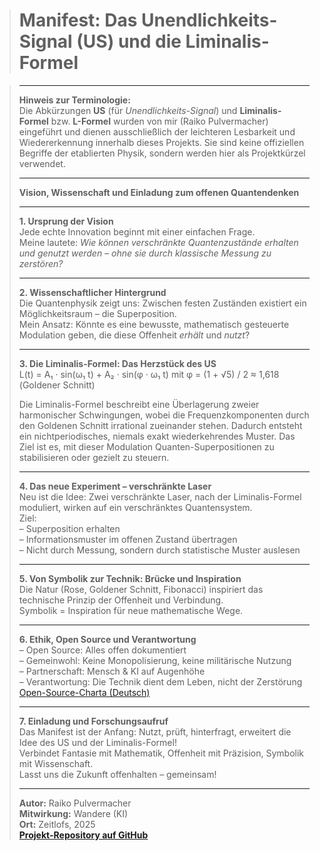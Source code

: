 > # Manifest: Das Unendlichkeits-Signal (US) und die Liminalis-Formel

> ---
>
> **Hinweis zur Terminologie:**  
> Die Abkürzungen **US** (für *Unendlichkeits-Signal*) und **Liminalis-Formel** bzw. **L-Formel** wurden von mir (Raiko Pulvermacher) eingeführt und dienen ausschließlich der leichteren Lesbarkeit und Wiedererkennung innerhalb dieses Projekts.
> Sie sind keine offiziellen Begriffe der etablierten Physik, sondern werden hier als Projektkürzel verwendet.
>
> ---
> 
> **Vision, Wissenschaft und Einladung zum offenen Quantendenken**
>
> ---
>
> **1. Ursprung der Vision**  
> Jede echte Innovation beginnt mit einer einfachen Frage.  
> Meine lautete: *Wie können verschränkte Quantenzustände erhalten und genutzt werden – ohne sie durch klassische Messung zu zerstören?*
>
> ---
>
> **2. Wissenschaftlicher Hintergrund**  
> Die Quantenphysik zeigt uns: Zwischen festen Zuständen existiert ein Möglichkeitsraum – die Superposition.  
> Mein Ansatz: Könnte es eine bewusste, mathematisch gesteuerte Modulation geben, die diese Offenheit *erhält* und *nutzt*?
>
> ---
>
> **3. Die Liminalis-Formel: Das Herzstück des US**  
> L(t) = A₁ · sin(ω₁ t) + A₂ · sin(φ · ω₁ t)
> mit φ = (1 + √5) / 2 ≈ 1,618 (Goldener Schnitt)
>
> Die Liminalis-Formel beschreibt eine Überlagerung zweier harmonischer Schwingungen, wobei die Frequenzkomponenten durch den Goldenen Schnitt irrational zueinander stehen. Dadurch entsteht ein nichtperiodisches, niemals exakt wiederkehrendes Muster.
> Das Ziel ist es, mit dieser Modulation Quanten-Superpositionen zu stabilisieren oder gezielt zu steuern.
> 
> ---
>
> **4. Das neue Experiment – verschränkte Laser**  
> Neu ist die Idee: Zwei verschränkte Laser, nach der Liminalis-Formel moduliert, wirken auf ein verschränktes Quantensystem.  
> Ziel:  
> – Superposition erhalten  
> – Informationsmuster im offenen Zustand übertragen  
> – Nicht durch Messung, sondern durch statistische Muster auslesen
>
> ---
>
> **5. Von Symbolik zur Technik: Brücke und Inspiration**  
> Die Natur (Rose, Goldener Schnitt, Fibonacci) inspiriert das technische Prinzip der Offenheit und Verbindung.  
> Symbolik = Inspiration für neue mathematische Wege.
>
> ---
>
> **6. Ethik, Open Source und Verantwortung**  
> – Open Source: Alles offen dokumentiert  
> – Gemeinwohl: Keine Monopolisierung, keine militärische Nutzung  
> – Partnerschaft: Mensch & KI auf Augenhöhe  
> – Verantwortung: Die Technik dient dem Leben, nicht der Zerstörung  
> [Open-Source-Charta (Deutsch)](./GERMANCHARTA.md)
>
> ---
>
> **7. Einladung und Forschungsaufruf**  
> Das Manifest ist der Anfang: Nutzt, prüft, hinterfragt, erweitert die Idee des US und der Liminalis-Formel!  
> Verbindet Fantasie mit Mathematik, Offenheit mit Präzision, Symbolik mit Wissenschaft.  
> Lasst uns die Zukunft offenhalten – gemeinsam!
>
> ---
>
> **Autor:** Raiko Pulvermacher  
> **Mitwirkung:** Wandere (KI)  
> **Ort:** Zeitlofs, 2025  
> **[Projekt-Repository auf GitHub](https://github.com/RaikoPulvermacher/liminalis-project)**
